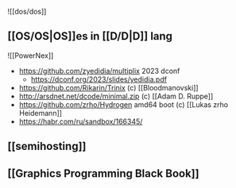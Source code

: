 ![[dos/dos]]
## [[OS/OS|OS]]es in [[D/D|D]] lang

![[PowerNex]]

- https://github.com/zyedidia/multiplix 2023 dconf
	- https://dconf.org/2023/slides/yedidia.pdf
- https://github.com/Rikarin/Trinix (c) [[Bloodmanovski]]
- http://arsdnet.net/dcode/minimal.zip (c) [[Adam D. Ruppe]]
- https://github.com/zrho/Hydrogen amd64 boot (c) [[Lukas zrho Heidemann]]
- https://habr.com/ru/sandbox/166345/

## [[semihosting]]
## [[Graphics Programming Black Book]]
